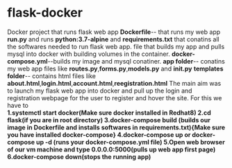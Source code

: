 # flask-docker
Docker project that runs flask web app
**Dockerfile**-- that runs my web app  **run.py** and runs  **python:3.7-alpine** and  **requirements.txt** that conatins all the softwares needed to run flask web app. file that builds my app and pulls mysql into docker with building volumes in the container.
**docker-compose.yml**--builds my image and mysql conatiner.
**app folder**-- conatins my web app files like **routes.py**,**forms.py**,**models.py** and **__init__.py**
**templates folder**-- contains html files like **about.html**,**login.html**,**account.html**,**reegistration.html**
The main aim was to launch my flask web app into docker and pull up the login and registration webpage for the user to register and hover the site.
For this we have to  
**1.systemctl start docker(Make sure docker installed in Redhat8)
2.cd flask(if you are in root directory)
3.docker-compose build (builds our image in Dockerfile and installs softwares in requirements.txt){Make sure you have installed docker-compose}
4.docker-compose up or docker-compose up -d (runs your docker-compose.yml file)
5.Open web browser of our vm machine and type 0.0.0.0:5000(pulls up web app first page)
6.docker-compose down(stops the running app)**
